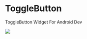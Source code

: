 ToggleButton
============

ToggleButton Widget For Android Dev


<img src="https://github.com/zcweng/ToggleButton/blob/master/ToggleButtonSample/device-2014-08-31-231538.png"/>
